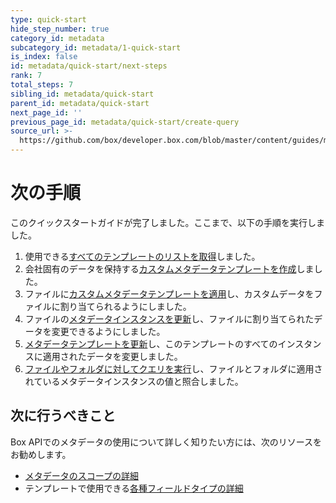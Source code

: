 ```yaml
---
type: quick-start
hide_step_number: true
category_id: metadata
subcategory_id: metadata/1-quick-start
is_index: false
id: metadata/quick-start/next-steps
rank: 7
total_steps: 7
sibling_id: metadata/quick-start
parent_id: metadata/quick-start
next_page_id: ''
previous_page_id: metadata/quick-start/create-query
source_url: >-
  https://github.com/box/developer.box.com/blob/master/content/guides/metadata/1-quick-start/7-next-steps.md
---
```

# 次の手順

このクイックスタートガイドが完了しました。ここまで、以下の手順を実行しました。

1. 使用できる[すべてのテンプレートのリストを取得](g://metadata/quick-start/list-all/)しました。
2. 会社固有のデータを保持する[カスタムメタデータテンプレートを作成](g://metadata/quick-start/create-template/)しました。
3. ファイルに[カスタムメタデータテンプレートを適用](g://metadata/quick-start/create-instance/)し、カスタムデータをファイルに割り当てられるようにしました。
4. ファイルの[メタデータインスタンスを更新](g://metadata/quick-start/update-instance/)し、ファイルに割り当てられたデータを変更できるようにしました。
5. [メタデータテンプレートを更新](g://metadata/quick-start/update-template/)し、このテンプレートのすべてのインスタンスに適用されたデータを変更しました。
6. [ファイルやフォルダに対してクエリを実行](g://metadata/quick-start/create-query/)し、ファイルとフォルダに適用されているメタデータインスタンスの値と照合しました。

## 次に行うべきこと

Box APIでのメタデータの使用について詳しく知りたい方には、次のリソースをお勧めします。

* [メタデータのスコープの詳細](g://metadata/scopes)
* テンプレートで使用できる[各種フィールドタイプの詳細](g://metadata/fields)
